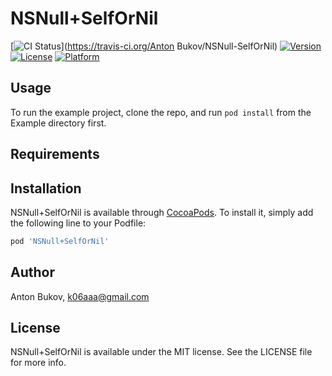 # NSNull+SelfOrNil

[![CI Status](http://img.shields.io/travis/k06a/NSNull-SelfOrNil.svg?style=flat)](https://travis-ci.org/Anton Bukov/NSNull-SelfOrNil)
[![Version](https://img.shields.io/cocoapods/v/NSNull-SelfOrNil.svg?style=flat)](http://cocoapods.org/pods/NSNull-SelfOrNil)
[![License](https://img.shields.io/cocoapods/l/NSNull-SelfOrNil.svg?style=flat)](http://cocoapods.org/pods/NSNull-SelfOrNil)
[![Platform](https://img.shields.io/cocoapods/p/NSNull-SelfOrNil.svg?style=flat)](http://cocoapods.org/pods/NSNull-SelfOrNil)

## Usage

To run the example project, clone the repo, and run `pod install` from the Example directory first.

## Requirements

## Installation

NSNull+SelfOrNil is available through [CocoaPods](http://cocoapods.org). To install
it, simply add the following line to your Podfile:

```ruby
pod 'NSNull+SelfOrNil'
```

## Author

Anton Bukov, k06aaa@gmail.com

## License

NSNull+SelfOrNil is available under the MIT license. See the LICENSE file for more info.
